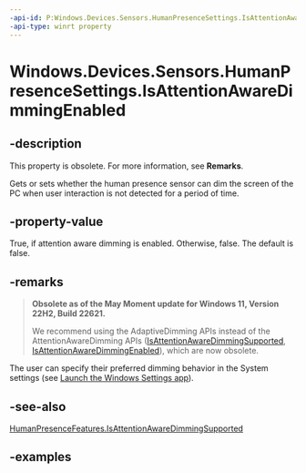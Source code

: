 ```yaml
---
-api-id: P:Windows.Devices.Sensors.HumanPresenceSettings.IsAttentionAwareDimmingEnabled
-api-type: winrt property
---
```


# Windows.Devices.Sensors.HumanPresenceSettings.IsAttentionAwareDimmingEnabled

<!--
public bool IsAttentionAwareDimmingEnabled { get; set; }
-->

## -description

This property is obsolete. For more information, see **Remarks**.

Gets or sets whether the human presence sensor can dim the screen of the PC when user interaction is not detected for a period of time.

## -property-value

True, if attention aware dimming is enabled. Otherwise, false. The default is false.

## -remarks

> **Obsolete as of the May Moment update for Windows 11, Version 22H2, Build 22621.**
>
> We recommend using the AdaptiveDimming APIs instead of the AttentionAwareDimming APIs ([IsAttentionAwareDimmingSupported](humanpresencefeatures_isattentionawaredimmingsupported.md), [IsAttentionAwareDimmingEnabled](humanpresencesettings_isattentionawaredimmingenabled.md)), which are now obsolete.

The user can specify their preferred dimming behavior in the System settings (see [Launch the Windows Settings app](/windows/uwp/launch-resume/launch-settings-app#system)).

## -see-also

[HumanPresenceFeatures.IsAttentionAwareDimmingSupported](humanpresencefeatures_isattentionawaredimmingsupported.md)

## -examples
